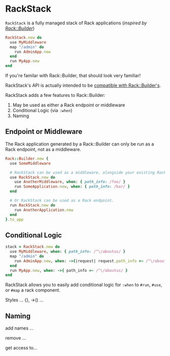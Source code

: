 RackStack
=========

`RackStack` is a fully managed stack of Rack applications (*inspired by [Rack::Builder][]*)

```ruby
RackStack.new do
  use MyMiddleware
  map "/admin" do
    run AdminApp.new
  end
  run MyApp.new
end
```

If you're familar with Rack::Builder, that should look very familiar!

RackStack's API is actually intended to be [compatible with Rack::Builder's][compatibility].

RackStack adds a few features to Rack::Builder:

 1. May be used as either a Rack endpoint or middleware
 1. Conditional Logic (via `:when`)
 1. Naming

Endpoint or Middleware
----------------------

The Rack application generated by a Rack::Builder can only be run as a Rack endpoint,
not as a middleware.

```ruby
Rack::Builder.new {
  use SomeMiddleware

  # RackStack can be used as a middleware, alongside your existing Rack components
  use RackStack.new do
    use AnotherMiddleware, when: { path_info: /foo/ }
    run SomeApplication.new, when: { path_info: /bar/ }
  end

  # Or RackStack can be used as a Rack endpoint.
  run RackStack.new do
    run AnotherApplication.new  
  end
}.to_app
```

Conditional Logic
-----------------

```ruby
stack = RackStack.new do
  use MyMiddleware, when: { path_info: /^\/aboutus/ }
  map "/admin" do
    run AdminApp.new, when: ->{|request| request.path_info =~ /^\/aboutus/ }
  end
  run MyApp.new, when: ->{ path_info =~ /^\/aboutus/ }
end
```

RackStack allows you to easily add conditional logic for `:when` to `#run`, `#use`, or `#map` a rack component.

Styles ... {}, ->() ...

Naming
------

add names ...

remove ...

get access to...

[Rack::Builder]: http://rack.rubyforge.org/doc/classes/Rack/Builder.html
[compatibility]: https://github.com/remi/rack-stack/tree/master/rack-builder-compatibility
